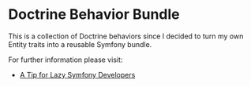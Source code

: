 # Doctrine Behavior Bundle

This is a collection of Doctrine behaviors since I decided to turn my own Entity traits into a reusable Symfony bundle.

For further information please visit:

- [A Tip for Lazy Symfony Developers](https://hackernoon.com/a-tip-for-lazy-symfony-developers-9j1b36e4)
